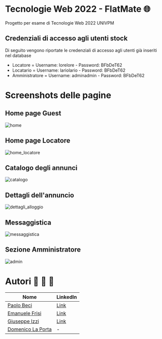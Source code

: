 # Tecnologie Web 2022 - FlatMate :globe_with_meridians:
Progetto per esame di Tecnologie Web 2022 UNIVPM

## Credenziali di accesso agli utenti stock
Di seguito vengono riportate le credenziali di accesso agli utenti già inseriti nel database
- Locatore = Username: lorelore - Password: BFbDeT62
- Locatario = Username: lariolario - Password: BFbDeT62
- Amministratore = Username: adminadmin - Password: BFbDeT62

# Screenshots delle pagine
## Home page Guest
![home](https://user-images.githubusercontent.com/71789321/173024062-5f8d747e-d92b-491a-b272-36a7b60764d3.png)

## Home page Locatore
![home_locatore](https://user-images.githubusercontent.com/71789321/173025795-a759f650-873f-4ad9-80d0-da8f3572c436.png)

## Catalogo degli annunci
![catalogo](https://user-images.githubusercontent.com/71789321/173024983-64f9dc65-3847-4c31-b3ae-e2814363921d.png)

## Dettagli dell'annuncio
![dettagli_alloggio](https://user-images.githubusercontent.com/71789321/173026222-6ef3ea35-1678-425b-9a5e-4fee71231f36.png)

## Messaggistica
![messaggistica](https://user-images.githubusercontent.com/71789321/173025185-0f7a9e6e-571d-4d04-808f-96c8a9315963.png)

## Sezione Amministratore
![admin](https://user-images.githubusercontent.com/71789321/173025403-f610c891-60f0-4b8f-9f94-ef4a40a82155.png)


# Autori :see_no_evil: :hear_no_evil: :speak_no_evil:

Nome | LinkedIn
---- | ----
[Paolo Beci](https://github.com/Paolo-Beci) | [Link](https://www.linkedin.com/in/paolo-beci-919a28199/)
[Emanuele Frisi](https://github.com/emanuelefrisi) | [Link](hhttps://www.linkedin.com/in/emanuele-frisi-771260201/)
[Giuseppe Izzi](https://github.com/IzziGiuseppe) | [Link](https://www.linkedin.com/in/giuseppe-izzi-81bb301b8/)
[Domenico La Porta](https://github.com/domenicolaporta00) | -
